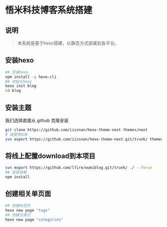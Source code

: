# 悟米科技博客系统搭建

## 说明
> 本系统是基于hexo搭建，以静态方式部属到各平台。

## 安装hexo
```bash
## 安装hexo
npm install -g hexo-cli
## 初始化hexo
hexo init blog
cd blog
```

## 安装主题
我们选择直接从 github 克隆安装
```bash
git clone https://github.com/iissnan/hexo-theme-next themes/next
# 或使用SVN
svn export https://github.com/iissnan/hexo-theme-next.git/trunk/ themes/next --force
```

## 将线上配置download到本项目
```bash
svn export https://github.com/lfire/wumiblog.git/trunk/ ./ --force
## 安装依赖
npm install
```

## 创建相关单页面
```bash
## 创建标签页
hexo new page "tags"
## 创建分类页
hexo new page "categories"
```
